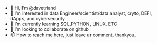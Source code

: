 - 👋 Hi, I’m @davetriand
- 👀 I’m interested in data Engineer/scientist/data analyst, cryto, DEFI, dApps, and cybersecurity
- 🌱 I’m currently learning SQL,PYTHON, LINUX, ETC
- 💞️ I’m looking to collaborate on github 
- 📫 How to reach me here, just leave ur comment. thankyou.


<!---
davetriand/davetriand is a ✨ special ✨ repository because its `README.md` (this file) appears on your GitHub profile.
You can click the Preview link to take a look at your changes.
--->
